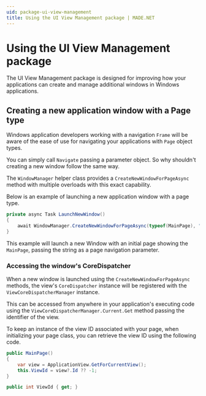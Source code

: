 ```yaml
---
uid: package-ui-view-management
title: Using the UI View Management package | MADE.NET
---
```


# Using the UI View Management package

The UI View Management package is designed for improving how your applications can create and manage additional windows in Windows applications.

## Creating a new application window with a Page type

Windows application developers working with a navigation `Frame` will be aware of the ease of use for navigating your applications with `Page` object types.

You can simply call `Navigate` passing a parameter object. So why shouldn't creating a new window follow the same way.

The `WindowManager` helper class provides a `CreateNewWindowForPageAsync` method with multiple overloads with this exact capability.

Below is an example of launching a new application window with a page type.

```csharp
private async Task LaunchNewWindow()
{
    await WindowManager.CreateNewWindowForPageAsync(typeof(MainPage), "ParameterObject");
}
```

This example will launch a new Window with an initial page showing the `MainPage`, passing the string as a page navigation parameter.

### Accessing the window's CoreDispatcher

When a new window is launched using the `CreateNewWindowForPageAsync` methods, the view's `CoreDispatcher` instance will be registered with the `ViewCoreDispatcherManager` instance. 

This can be accessed from anywhere in your application's executing code using the `ViewCoreDispatcherManager.Current.Get` method passing the identifier of the view.

To keep an instance of the view ID associated with your page, when initializing your page class, you can retrieve the view ID using the following code.

```csharp
public MainPage()
{
    var view = ApplicationView.GetForCurrentView();
    this.ViewId = view?.Id ?? -1;
}

public int ViewId { get; }
```
